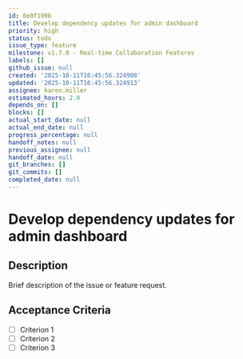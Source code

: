 ```yaml
---
id: 6e0f199b
title: Develop dependency updates for admin dashboard
priority: high
status: todo
issue_type: feature
milestone: v1.7.0 - Real-time Collaboration Features
labels: []
github_issue: null
created: '2025-10-11T16:45:56.324908'
updated: '2025-10-11T16:45:56.324913'
assignee: karen.miller
estimated_hours: 2.0
depends_on: []
blocks: []
actual_start_date: null
actual_end_date: null
progress_percentage: null
handoff_notes: null
previous_assignee: null
handoff_date: null
git_branches: []
git_commits: []
completed_date: null
---
```


# Develop dependency updates for admin dashboard

## Description

Brief description of the issue or feature request.

## Acceptance Criteria

- [ ] Criterion 1
- [ ] Criterion 2
- [ ] Criterion 3